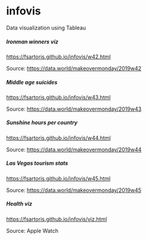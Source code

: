 # infovis
Data visualization using Tableau

##### Ironman winners viz
https://fsartoris.github.io/infovis/w42.html 


Source: https://data.world/makeovermonday/2019w42

##### Middle age suicides
https://fsartoris.github.io/infovis/w43.html 


Source: https://data.world/makeovermonday/2019w43

##### Sunshine hours per country
https://fsartoris.github.io/infovis/w44.html 


Source: https://data.world/makeovermonday/2019w44

##### Las Vegas tourism stats  
https://fsartoris.github.io/infovis/w45.html 


Source: https://data.world/makeovermonday/2019w45

##### Health viz
https://fsartoris.github.io/infovis/viz.html


Source: Apple Watch

